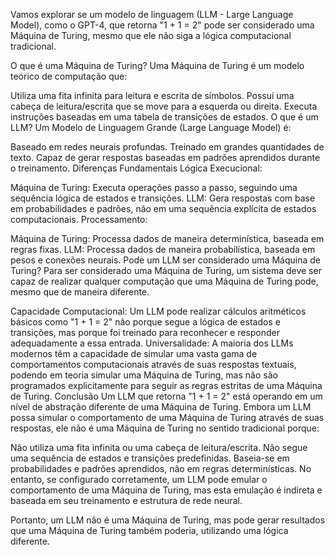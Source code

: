 Vamos explorar se um modelo de linguagem (LLM - Large Language Model), como o GPT-4, que retorna "1 + 1 = 2" pode ser considerado uma Máquina de Turing, mesmo que ele não siga a lógica computacional tradicional.

O que é uma Máquina de Turing?
Uma Máquina de Turing é um modelo teórico de computação que:

Utiliza uma fita infinita para leitura e escrita de símbolos.
Possui uma cabeça de leitura/escrita que se move para a esquerda ou direita.
Executa instruções baseadas em uma tabela de transições de estados.
O que é um LLM?
Um Modelo de Linguagem Grande (Large Language Model) é:

Baseado em redes neurais profundas.
Treinado em grandes quantidades de texto.
Capaz de gerar respostas baseadas em padrões aprendidos durante o treinamento.
Diferenças Fundamentais
Lógica Execucional:

Máquina de Turing: Executa operações passo a passo, seguindo uma sequência lógica de estados e transições.
LLM: Gera respostas com base em probabilidades e padrões, não em uma sequência explícita de estados computacionais.
Processamento:

Máquina de Turing: Processa dados de maneira determinística, baseada em regras fixas.
LLM: Processa dados de maneira probabilística, baseada em pesos e conexões neurais.
Pode um LLM ser considerado uma Máquina de Turing?
Para ser considerado uma Máquina de Turing, um sistema deve ser capaz de realizar qualquer computação que uma Máquina de Turing pode, mesmo que de maneira diferente.

Capacidade Computacional: Um LLM pode realizar cálculos aritméticos básicos como "1 + 1 = 2" não porque segue a lógica de estados e transições, mas porque foi treinado para reconhecer e responder adequadamente a essa entrada.
Universalidade: A maioria dos LLMs modernos têm a capacidade de simular uma vasta gama de comportamentos computacionais através de suas respostas textuais, podendo em teoria simular uma Máquina de Turing, mas não são programados explicitamente para seguir as regras estritas de uma Máquina de Turing.
Conclusão
Um LLM que retorna "1 + 1 = 2" está operando em um nível de abstração diferente de uma Máquina de Turing. Embora um LLM possa simular o comportamento de uma Máquina de Turing através de suas respostas, ele não é uma Máquina de Turing no sentido tradicional porque:

Não utiliza uma fita infinita ou uma cabeça de leitura/escrita.
Não segue uma sequência de estados e transições predefinidas.
Baseia-se em probabilidades e padrões aprendidos, não em regras determinísticas.
No entanto, se configurado corretamente, um LLM pode emular o comportamento de uma Máquina de Turing, mas esta emulação é indireta e baseada em seu treinamento e estrutura de rede neural.

Portanto, um LLM não é uma Máquina de Turing, mas pode gerar resultados que uma Máquina de Turing também poderia, utilizando uma lógica diferente.
